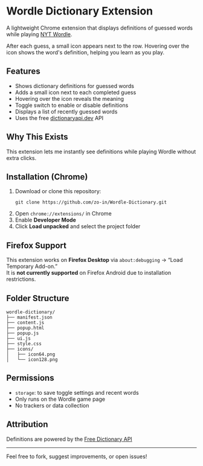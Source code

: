 # Wordle Dictionary Extension

A lightweight Chrome extension that displays definitions of guessed words while playing [NYT Wordle](https://www.nytimes.com/games/wordle/index.html).

After each guess, a small icon appears next to the row. Hovering over the icon shows the word's definition, helping you learn as you play.

## Features

- Shows dictionary definitions for guessed words
- Adds a small icon next to each completed guess
- Hovering over the icon reveals the meaning
- Toggle switch to enable or disable definitions
- Displays a list of recently guessed words
- Uses the free [dictionaryapi.dev](https://dictionaryapi.dev) API

## Why This Exists

This extension lets me instantly see definitions while playing Wordle without extra clicks.

## Installation (Chrome)

1. Download or clone this repository:
   ```
   git clone https://github.com/zo-in/Wordle-Dictionary.git
   ```
2. Open `chrome://extensions/` in Chrome
3. Enable **Developer Mode**
4. Click **Load unpacked** and select the project folder

## Firefox Support

This extension works on **Firefox Desktop** via `about:debugging` → “Load Temporary Add-on.”  
It is **not currently supported** on Firefox Android due to installation restrictions.

## Folder Structure

```
wordle-dictionary/
├── manifest.json
├── content.js
├── popup.html
├── popup.js
├── ui.js
├── style.css
├── icons/
│   ├── icon64.png
│   └── icon128.png
```

## Permissions

- `storage`: to save toggle settings and recent words
- Only runs on the Wordle game page
- No trackers or data collection

## Attribution

Definitions are powered by the [Free Dictionary API](https://dictionaryapi.dev/)

---

Feel free to fork, suggest improvements, or open issues!
